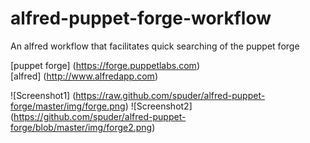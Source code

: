 # alfred-puppet-forge-workflow

An alfred workflow that facilitates quick searching of the puppet forge

[puppet forge] (https://forge.puppetlabs.com)  
[alfred] (http://www.alfredapp.com) 

![Screenshot1] (https://raw.github.com/spuder/alfred-puppet-forge/master/img/forge.png)
![Screenshot2] (https://github.com/spuder/alfred-puppet-forge/blob/master/img/forge2.png)  

